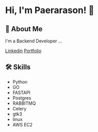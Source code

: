 # Hi, I'm Paerarason! 👋 
## 🚀 About Me
I'm a Backend Developer ...

[Linkedin](https://www.linkedin.com/in/paerarason/)
[Portfolio](https://www.paerarason.in)
## 🛠 Skills
 - Python
 - GO
 - FASTAPI
 - Postgres
 - RABBITMQ
 - Celery
 - gtk3
 - linux
 - AWS EC2
